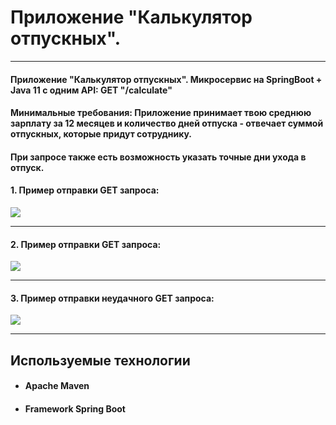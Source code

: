 # **Приложение "Калькулятор отпускных".**
___
#### Приложение "Калькулятор отпускных". Микросервис на SpringBoot + Java 11 c одним API: GET "/calculate"
#### Минимальные требования: Приложение принимает твою среднюю зарплату за 12 месяцев и количество дней отпуска - отвечает суммой отпускных, которые придут сотруднику.
#### При запросе также есть возможность указать точные дни ухода в отпуск.
#### 1. Пример отправки GET запроса:
![](C:\Users\Vladimir\Desktop\prim1.png)
___

#### 2. Пример отправки GET запроса:
![](C:\Users\Vladimir\Desktop\prim2.png)
___

#### 3. Пример отправки неудачного GET запроса: 
![](C:\Users\Vladimir\Desktop\prim3.png)
___
## **Используемые технологии**
+ #### Apache Maven
+ #### Framework Spring Boot